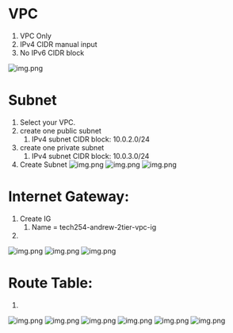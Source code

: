 # VPC


1. VPC Only
2. IPv4 CIDR manual input
3. No IPv6 CIDR block


![img.png](images/image.png)


# Subnet

1. Select your VPC.
2. create one public subnet
   1. IPv4 subnet CIDR block: 10.0.2.0/24
3. create one private subnet
   1. IPv4 subnet CIDR block: 10.0.3.0/24
4. Create Subnet
![img.png](images/image-1.png)
![img.png](images/image-2.png)
![img.png](images/image-3.png)


# Internet Gateway:

1. Create IG
   1. Name = tech254-andrew-2tier-vpc-ig
2. 

![img.png](images/image-5.png)
![img.png](images/image-4.png)
![img.png](images/image-6.png)

# Route Table:

1. 

![img.png](images/image-7.png)
![img.png](images/image-8.png)
![img.png](images/image-9.png)
![img.png](images/image-10.png)
![img.png](images/image-11.png)
![img.png](images/image-12.png)